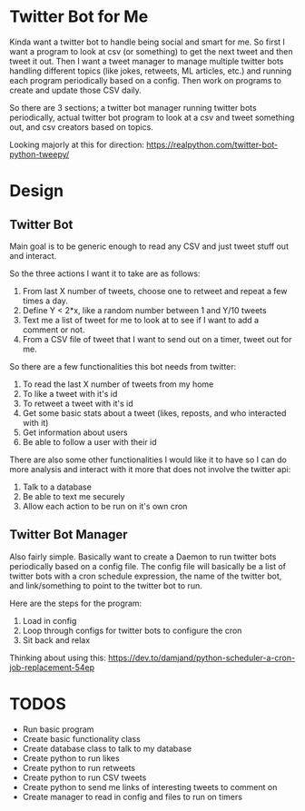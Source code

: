 # Twitter Bot for Me

Kinda want a twitter bot to handle being social and smart for me. So first I
want a program to look at csv (or something) to get the next tweet and then
tweet it out. Then I want a tweet manager to manage multiple twitter bots
handling different topics (like jokes, retweets, ML articles, etc.) and running
each program periodically based on a config. Then work on programs to create and
update those CSV daily.

So there are 3 sections; a twitter bot manager running twitter bots
periodically, actual twitter bot program to look at a csv and tweet something
out, and csv creators based on topics.

Looking majorly at this for direction: https://realpython.com/twitter-bot-python-tweepy/

# Design

## Twitter Bot

Main goal is to be generic enough to read any CSV and
just tweet stuff out and interact.

So the three actions I want it to take are as follows:

1. From last X number of tweets, choose one to retweet and repeat a few times a day.
2. Define Y <  2\*x, like a random number between 1 and Y/10 tweets
3. Text me a list of tweet for me to look at to see if I want to add a comment or not.
4. From a CSV file of tweet that I want to send out on a timer,
tweet out for me.

So there are a few functionalities this bot needs from twitter:

1. To read the last X number of tweets from my home
2. To like a tweet with it's id
3. To retweet a tweet with it's id
4. Get some basic stats about a tweet (likes, reposts, and who interacted with it)
5. Get information about users
6. Be able to follow a user with their id

There are also some other functionalities I would like it to have so I can do more analysis and interact with it more that does not involve the twitter api:

1. Talk to a database
2. Be able to text me securely
3. Allow each action to be run on it's own cron

## Twitter Bot Manager

Also fairly simple. Basically want to create a Daemon to run twitter bots
periodically based on a config file. The config file will basically be a list of
twitter bots with a cron schedule expression, the name of the twitter bot, and
link/something to point to the twitter bot to run.

Here are the steps for the program:
1. Load in config
2. Loop through configs for twitter bots to configure the cron
3. Sit back and relax

Thinking about using this: https://dev.to/damjand/python-scheduler-a-cron-job-replacement-54ep

# TODOS

- Run basic program
- Create basic functionality class
- Create database class to talk to my database
- Create python to run likes
- Create python to run retweets
- Create python to run CSV tweets
- Create python to send me links of interesting tweets to comment on
- Create manager to read in config and files to run on timers
